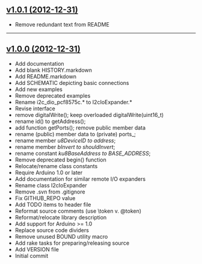 ## [v1.0.1 (2012-12-31)](/4-20ma/I2cIoExpander/tree/v1.0.1)
- Remove redundant text from README

---
## [v1.0.0 (2012-12-31)](/4-20ma/I2cIoExpander/tree/v1.0.0)
- Add documentation
- Add blank HISTORY.markdown
- Add README.markdown
- Add SCHEMATIC depicting basic connections
- Add new examples
- Remove deprecated examples
- Rename i2c_dio_pcf8575c.* to I2cIoExpander.*
- Revise interface
- remove digitalWrite(); keep overloaded digitalWrite(uint16_t)
- rename id() to getAddress();
- add function getPorts(); remove public member data
- rename (public) member data to (private) ports_;
- rename member _u8DeviceID to address_;
- rename member _bInvert to shouldInvert_;
- rename constant _ku8BaseAddress to BASE_ADDRESS_;
- Remove deprecated begin() function
- Relocate/rename class constants
- Require Arduino 1.0 or later
- Add documentation for similar remote I/O expanders
- Rename class I2cIoExpander
- Remove .svn from .gitignore
- Fix GITHUB_REPO value
- Add TODO items to header file
- Reformat source comments (use \token v. @token)
- Reformat/relocate library description
- Add support for Arduino >= 1.0
- Replace source code dividers
- Remove unused BOUND utility macro
- Add rake tasks for preparing/releasing source
- Add VERSION file
- Initial commit
